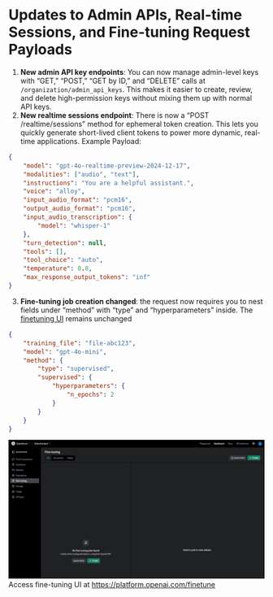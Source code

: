 # Updates to Admin APIs, Real-time Sessions, and Fine-tuning Request Payloads

1. **New admin API key endpoints**: You can now manage admin-level keys with “GET,” “POST,” “GET by ID,” and “DELETE” calls at `/organization/admin_api_keys`. This makes it easier to create, review, and delete high-permission keys without mixing them up with normal API keys.
2. **New realtime sessions endpoint**: There is now a “POST /realtime/sessions” method for ephemeral token creation. This lets you quickly generate short-lived client tokens to power more dynamic, real-time applications.
Example Payload:
```json
{
    "model": "gpt-4o-realtime-preview-2024-12-17",
    "modalities": ["audio", "text"],
    "instructions": "You are a helpful assistant.",
    "voice": "alloy",
    "input_audio_format": "pcm16",
    "output_audio_format": "pcm16",
    "input_audio_transcription": {
        "model": "whisper-1"
    },
    "turn_detection": null,
    "tools": [],
    "tool_choice": "auto",
    "temperature": 0.8,
    "max_response_output_tokens": "inf"
}
```

3. **Fine-tuning job creation changed**: the request now requires you to nest fields under “method” with “type” and “hyperparameters” inside. The [finetuning UI](https://platform.openai.com/finetune) remains unchanged
```json
{
    "training_file": "file-abc123",
    "model": "gpt-4o-mini",
    "method": {
        "type": "supervised",
        "supervised": {
            "hyperparameters": {
                "n_epochs": 2
            }
        }
    }
}
```

![Fine-tuning Dashboard](images/finetuning-dashboard.png)
Access fine-tuning UI at https://platform.openai.com/finetune